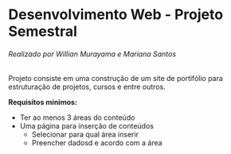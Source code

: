 # Desenvolvimento Web - Projeto Semestral
###### Realizado por Willian Murayama e Mariana Santos
Projeto consiste em uma construção de um site de portifólio para estruturação de projetos, cursos e entre outros.

**Requisitos minimos:**
- Ter ao menos 3 áreas do conteúdo
- Uma página para inserção de conteúdos
  - Selecionar para qual área inserir
  - Preencher dadosd e acordo com a área
